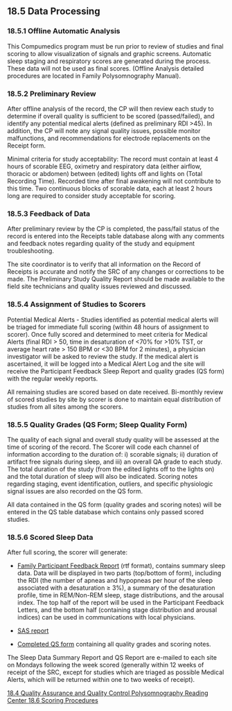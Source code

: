 ## 18.5 Data Processing

### 18.5.1 Offline Automatic Analysis

This Compumedics program must be run prior to review of studies and final scoring to allow visualization of signals and graphic screens.  Automatic sleep staging and respiratory scores are generated during the process. These data will not be used as final scores.  (Offline Analysis detailed procedures are located in Family Polysomnography Manual).

### 18.5.2 Preliminary Review

After offline analysis of the record, the CP will then review each study to determine if overall quality is sufficient to be scored (passed/failed), and identify any potential medical alerts (defined as preliminary RDI >45).  In addition, the CP will note any signal quality issues, possible monitor malfunctions, and recommendations for electrode replacements on the Receipt form.

Minimal criteria for study acceptability:  The record must contain at least 4 hours of scorable EEG, oximetry and respiratory data (either airflow, thoracic or abdomen) between (edited) lights off and lights on (Total Recording Time). Recorded time after final awakening will not contribute to this time. Two continuous blocks of scorable data, each at least 2 hours long are required to consider study acceptable for scoring.

### 18.5.3 Feedback of Data

After preliminary review by the CP is completed, the pass/fail status of the record is entered into the Receipts table database along with any comments and feedback notes regarding quality of the study and equipment troubleshooting.

The site coordinator is to verify that all information on the Record of Receipts is accurate and notify the SRC of any changes or corrections to be made.   The Preliminary Study Quality Report should be made available to the field site technicians and quality issues reviewed and discussed.

### 18.5.4 Assignment of Studies to Scorers

Potential Medical Alerts - Studies identified as potential medical alerts will be triaged for immediate full scoring (within 48 hours of assignment to scorer).  Once fully scored and determined to meet criteria for Medical Alerts (final RDI > 50, time in desaturation of <70% for >10% TST, or average heart rate > 150 BPM or <30 BPM for 2 minutes), a physician investigator will be asked to review the study.  If the medical alert is ascertained, it will be logged into a Medical Alert Log and the site will receive the Participant Feedback Sleep Report and quality grades (QS form) with the regular weekly reports.

All remaining studies are scored based on date received. Bi-monthly review of scored studies by site by scorer is done to maintain equal distribution of studies from all sites among the scorers.

### 18.5.5 Quality Grades (QS Form; Sleep Quality Form)

The quality of each signal and overall study quality will be assessed at the time of scoring of the record.  The Scorer will code each channel of information according to the duration of:  i) scorable signals; ii) duration of artifact free signals during sleep, and iii) an overall QA grade to each study.  The total duration of the study (from the edited lights off to the lights on) and the total duration of sleep will also be indicated.   Scoring notes regarding staging, event identification, outliers, and specific physiologic signal issues are also recorded on the QS form.

All data contained in the QS form (quality grades and scoring notes) will be entered in the QS table database which contains only passed scored studies.

### 18.5.6 Scored Sleep Data

After full scoring, the scorer will generate:

* <u>Family Participant Feedback Report</u> (rtf format),  contains summary sleep data. Data will be displayed in two parts (top/bottom of form), including the RDI (the number of apneas and hypopneas per hour of the sleep associated with a desaturation ≥ 3%), a summary of the desaturation profile, time in REM/Non-REM sleep, stage distributions, and the arousal index.  The top half of the report will be used in the Participant Feedback Letters, and the bottom half (containing stage distribution and arousal indices) can be used in communications with local physicians.

* <u>SAS report</u>
* <u>Completed QS form</u> containing all quality grades and scoring notes.

The Sleep Data Summary Report and QS Report are e-mailed to each site on Mondays following the week scored (generally within 12 weeks of  receipt of the SRC, except for studies which are triaged as possible Medical Alerts, which will be returned within one to two weeks of receipt).


<div class="center">
<div class="btn-group">
  <a href=":pages_path:/manuals/psg-reading-center/18-04-quality-assurance-and-control.md" class="btn btn-default">
    <span class="glyphicon glyphicon-chevron-left"></span>
    18.4 Quality Assurance and Quality Control
  </a>

  <a href=":pages_path:/manuals/psg-reading-center" class="btn btn-default">
    <span class="glyphicon glyphicon-chevron-up"></span>
    Polysomnography Reading Center
  </a>

  <a href=":pages_path:/manuals/psg-reading-center/18-06-01-overview-of-scoring.md" class="btn btn-success">
    18.6 Scoring Procedures
    <span class="glyphicon glyphicon-chevron-right"></span>
  </a>
</div>
</div>
